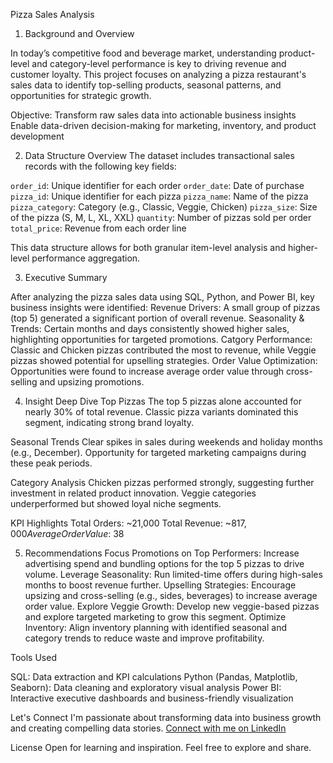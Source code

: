  Pizza Sales Analysis
 
1) Background and Overview
   
In today’s competitive food and beverage market, understanding product-level and category-level performance is key to driving revenue and customer loyalty.
This project focuses on analyzing a pizza restaurant's sales data to identify top-selling products, seasonal patterns, and opportunities for strategic growth.

Objective:
Transform raw sales data into actionable business insights
Enable data-driven decision-making for marketing, inventory, and product development

2) Data Structure Overview
The dataset includes transactional sales records with the following key fields:

`order_id`: Unique identifier for each order
`order_date`: Date of purchase
`pizza_id`: Unique identifier for each pizza
`pizza_name`: Name of the pizza
`pizza_category`: Category (e.g., Classic, Veggie, Chicken)
`pizza_size`: Size of the pizza (S, M, L, XL, XXL)
`quantity`: Number of pizzas sold per order
`total_price`: Revenue from each order line

This data structure allows for both granular item-level analysis and higher-level performance aggregation.

3) Executive Summary

After analyzing the pizza sales data using SQL, Python, and Power BI, key business insights were identified:
Revenue Drivers: A small group of pizzas (top 5) generated a significant portion of overall revenue.
Seasonality & Trends: Certain months and days consistently showed higher sales, highlighting opportunities for targeted promotions.
Catgory Performance: Classic and Chicken pizzas contributed the most to revenue, while Veggie pizzas showed potential for upselling strategies.
Order Value Optimization: Opportunities were found to increase average order value through cross-selling and upsizing promotions.

4) Insight Deep Dive
Top Pizzas
The top 5 pizzas alone accounted for nearly 30% of total revenue.
Classic pizza variants dominated this segment, indicating strong brand loyalty.

Seasonal Trends
Clear spikes in sales during weekends and holiday months (e.g., December).
Opportunity for targeted marketing campaigns during these peak periods.

Category Analysis
Chicken pizzas performed strongly, suggesting further investment in related product innovation.
Veggie categories underperformed but showed loyal niche segments.

KPI Highlights
Total Orders: ~21,000
Total Revenue: ~$817,000
Average Order Value: ~$38

5) Recommendations
Focus Promotions on Top Performers: Increase advertising spend and bundling options for the top 5 pizzas to drive volume.
Leverage Seasonality: Run limited-time offers during high-sales months to boost revenue further.
Upselling Strategies: Encourage upsizing and cross-selling (e.g., sides, beverages) to increase average order value.
Explore Veggie Growth: Develop new veggie-based pizzas and explore targeted marketing to grow this segment.
Optimize Inventory: Align inventory planning with identified seasonal and category trends to reduce waste and improve profitability.

Tools Used

SQL: Data extraction and KPI calculations
Python (Pandas, Matplotlib, Seaborn): Data cleaning and exploratory visual analysis
Power BI: Interactive executive dashboards and business-friendly visualization

Let's Connect
I'm passionate about transforming data into business growth and creating compelling data stories.
[Connect with me on LinkedIn](https://www.linkedin.com/in/naveena-data-analyst/)

License
Open for learning and inspiration. Feel free to explore and share.
